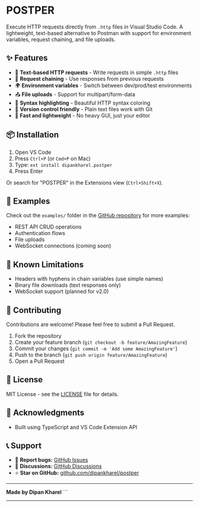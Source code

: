 # POSTPER

Execute HTTP requests directly from `.http` files in Visual Studio Code. A lightweight, text-based alternative to Postman with support for environment variables, request chaining, and file uploads.

## ✨ Features

- 📝 **Text-based HTTP requests** - Write requests in simple `.http` files
- 🔗 **Request chaining** - Use responses from previous requests
- 🌍 **Environment variables** - Switch between dev/prod/test environments
- 📤 **File uploads** - Support for multipart/form-data
- 🎨 **Syntax highlighting** - Beautiful HTTP syntax coloring
- 💾 **Version control friendly** - Plain text files work with Git
- 🚀 **Fast and lightweight** - No heavy GUI, just your editor

## 📦 Installation

1. Open VS Code
2. Press `Ctrl+P` (or `Cmd+P` on Mac)
3. Type: `ext install dipankharel.postper`
4. Press Enter

Or search for "POSTPER" in the Extensions view (`Ctrl+Shift+X`).

## 📝 Examples

Check out the `examples/` folder in the [GitHub repository](https://github.com/dipankharel/postper) for more examples:

- REST API CRUD operations
- Authentication flows
- File uploads
- WebSocket connections (coming soon)

## 🐛 Known Limitations

- Headers with hyphens in chain variables (use simple names)
- Binary file downloads (text responses only)
- WebSocket support (planned for v2.0)

## 🤝 Contributing

Contributions are welcome! Please feel free to submit a Pull Request.

1. Fork the repository
2. Create your feature branch (`git checkout -b feature/AmazingFeature`)
3. Commit your changes (`git commit -m 'Add some AmazingFeature'`)
4. Push to the branch (`git push origin feature/AmazingFeature`)
5. Open a Pull Request

## 📄 License

MIT License - see the [LICENSE](LICENSE) file for details.

## 🙏 Acknowledgments

- Built using TypeScript and VS Code Extension API

## 📞 Support

- 🐛 **Report bugs:** [GitHub Issues](https://github.com/dipankharel/postper/issues)
- 💬 **Discussions:** [GitHub Discussions](https://github.com/dipankharel/postper/discussions)
- ⭐ **Star on GitHub:** [github.com/dipankharel/postper](https://github.com/dipankharel/postper)

---

**Made by Dipan Kharel**
\`\`\`

---
